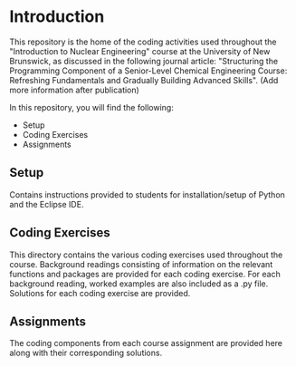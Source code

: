 # Introduction
This repository is the home of the coding activities used throughout the "Introduction to Nuclear Engineering" course at the University of New Brunswick, as discussed in the following journal article:
 "Structuring the Programming Component of a Senior-Level Chemical Engineering Course: Refreshing Fundamentals and Gradually Building Advanced Skills". (Add more information after publication)

In this repository, you will find the following:
  - Setup
  - Coding Exercises
  - Assignments

## Setup
Contains instructions provided to students for installation/setup of Python and the Eclipse IDE. 

## Coding Exercises
This directory contains the various coding exercises used throughout the course. Background readings consisting of information on the relevant functions and packages are provided for each coding exercise. For each background reading, worked examples are also included as a .py file. Solutions for each coding exercise are provided. 

## Assignments
The coding components from each course assignment are provided here along with their corresponding solutions.
